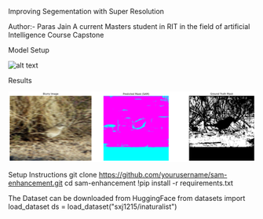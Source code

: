 
Improving Segementation with Super Resolution

Author:- Paras Jain
A current Masters student in RIT in the field of artificial Intelligence
Course Capstone

Model Setup

![alt text](<figures/Screenshot 2025-02-22 at 12.34.23 AM.png>)


Results 

![alt text](figures/TINYSAM.png)



Setup Instructions
git clone https://github.com/yourusername/sam-enhancement.git
cd sam-enhancement
!pip install -r requirements.txt

The Dataset can be downloaded from HuggingFace
from datasets import load_dataset
ds = load_dataset("sxj1215/inaturalist")
